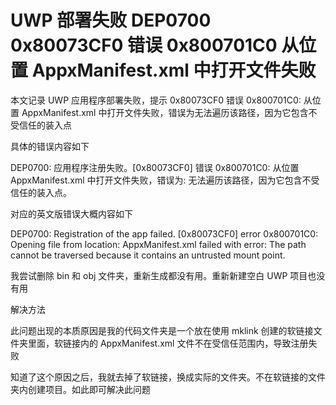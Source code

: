 # UWP 部署失败 DEP0700 0x80073CF0 错误 0x800701C0 从位置 AppxManifest.xml 中打开文件失败

本文记录 UWP 应用程序部署失败，提示 0x80073CF0 错误 0x800701C0: 从位置 AppxManifest.xml 中打开文件失败，错误为无法遍历该路径，因为它包含不受信任的装入点

<!--more-->
<!-- 发布 -->
<!-- 博客 -->

具体的错误内容如下

DEP0700: 应用程序注册失败。[0x80073CF0] 错误 0x800701C0: 从位置 AppxManifest.xml 中打开文件失败，错误为: 无法遍历该路径，因为它包含不受信任的装入点。 

对应的英文版错误大概内容如下

DEP0700: Registration of the app failed. [0x80073CF0] error 0x800701C0: Opening file from location: AppxManifest.xml failed with error: The path cannot be traversed because it contains an untrusted mount point.

我尝试删除 bin 和 obj 文件夹，重新生成都没有用。重新新建空白 UWP 项目也没有用

解决方法

此问题出现的本质原因是我的代码文件夹是一个放在使用 mklink 创建的软链接文件夹里面，软链接内的 AppxManifest.xml 文件不在受信任范围内，导致注册失败

知道了这个原因之后，我就去掉了软链接，换成实际的文件夹。不在软链接的文件夹内创建项目。如此即可解决此问题